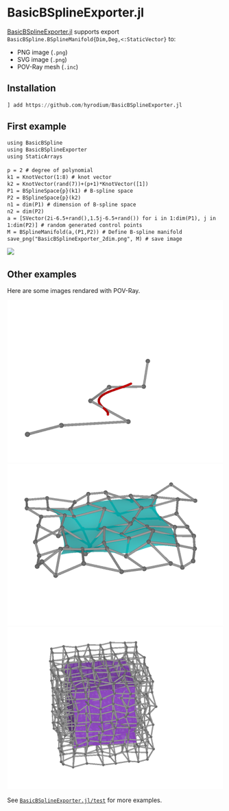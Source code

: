 # BasicBSplineExporter.jl

[BasicBSplineExporter.jl](https://github.com/hyrodium/BasicBSplineExporter.jl) supports export `BasicBSpline.BSplineManifold{Dim,Deg,<:StaticVector}` to:
* PNG image (`.png`)
* SVG image (`.png`)
* POV-Ray mesh (`.inc`)

## Installation
```julia
] add https://github.com/hyrodium/BasicBSplineExporter.jl
```

## First example
```@example
using BasicBSpline
using BasicBSplineExporter
using StaticArrays

p = 2 # degree of polynomial
k1 = KnotVector(1:8) # knot vector
k2 = KnotVector(rand(7))+(p+1)*KnotVector([1])
P1 = BSplineSpace{p}(k1) # B-spline space
P2 = BSplineSpace{p}(k2)
n1 = dim(P1) # dimension of B-spline space
n2 = dim(P2)
a = [SVector(2i-6.5+rand(),1.5j-6.5+rand()) for i in 1:dim(P1), j in 1:dim(P2)] # random generated control points
M = BSplineManifold(a,(P1,P2)) # Define B-spline manifold
save_png("BasicBSplineExporter_2dim.png", M) # save image
```

![](BasicBSplineExporter_2dim.png)

## Other examples
Here are some images rendared with POV-Ray.

![](img/pov_1d3d.png)
![](img/pov_2d3d.png)
![](img/pov_3d3d.png)

See [`BasicBSplineExporter.jl/test`](https://github.com/hyrodium/BasicBSplineExporter.jl/tree/main/test) for more examples.
